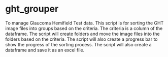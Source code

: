 # ght_grouper

To manage Glaucoma Hemifield Test data.
This script is for sorting the GHT image files into groups based on the criteria.
The criteria is a column of the dataframe.
The script will create folders and move the image files into the folders based on the criteria.
The script will also create a progress bar to show the progress of the sorting process.
The script will also create a dataframe and save it as an excel file.